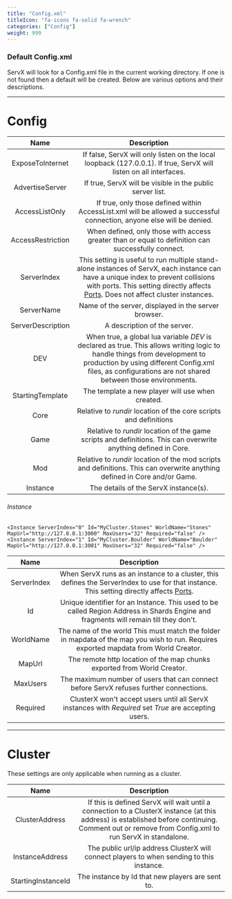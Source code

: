 ```yaml
---
title: "Config.xml"
titleIcon: "fa-icons fa-solid fa-wrench"
categories: ["Config"]
weight: 999
---
```


### Default Config.xml

ServX will look for a Config.xml file in the current working directory. If one is not found then a default will be created. Below are various options and their descriptions.

---

# Config

| Name | Description |
| :---: | :---: |
| ExposeToInternet | If false, ServX will only listen on the local loopback (127.0.0.1). If true, ServX will listen on all interfaces. |
| AdvertiseServer | If true, ServX will be visible in the public server list. |
| AccessListOnly | If true, only those defined within AccessList.xml will be allowed a successful connection, anyone else will be denied. |
| AccessRestriction | When defined, only those with access greater than or equal to definition can successfully connect. |
| ServerIndex | This setting is useful to run multiple stand-alone instances of ServX, each instance can have a unique index to prevent collisions with ports. This setting directly affects [Ports](/setup/ports). Does not affect cluster instances. |
| ServerName | Name of the server, displayed in the server browser. |
| ServerDescription | A description of the server. |
| DEV | When true, a global lua variable *DEV* is declared as true. This allows writing logic to handle things from development to production by using different Config.xml files, as configurations are not shared between those environments. |
| StartingTemplate | The template a new player will use when created. |
| Core | Relative to *rundir* location of the core scripts and definitions |
| Game | Relative to *rundir* location of the game scripts and definitions. This can overwrite anything defined in Core. |
| Mod | Relative to *rundir* location of the mod scripts and definitions. This can overwrite anything defined in Core and/or Game. |
| Instance | The details of the ServX instance(s). |

###### Instance

    <Instance ServerIndex="0" Id="MyCluster.Stones" WorldName="Stones" MapUrl="http://127.0.0.1:3000" MaxUsers="32" Required="false" />
    <Instance ServerIndex="1" Id="MyCluster.Boulder" WorldName="Boulder" MapUrl="http://127.0.0.1:3001" MaxUsers="32" Required="false" />

| Name | Description |
| :---: | :---: |
| ServerIndex | When ServX runs as an instance to a cluster, this defines the ServerIndex to use for that instance. This setting directly affects [Ports](/setup/ports). |
| Id | Unique identifier for an Instance. This used to be called Region Address in Shards Engine and fragments will remain till they don't. |
| WorldName | The name of the world This must match the folder in mapdata of the map you wish to run. Requires exported mapdata from World Creator. |
| MapUrl | The remote http location of the map chunks exported from World Creator. |
| MaxUsers | The maximum number of users that can connect before ServX refuses further connections. |
| Required | ClusterX won't accept users until all ServX instances with *Required* set *True* are accepting users.

---

# Cluster
These settings are only applicable when running as a cluster.

| Name | Description |
| :---: | :---: |
| ClusterAddress | If this is defined ServX will wait until a connection to a ClusterX instance (at this address) is established before continuing. Comment out or remove from Config.xml to run ServX in standalone. |
| InstanceAddress | The public url/ip address ClusterX will connect players to when sending to this instance. |
| StartingInstanceId | The instance by Id that new players are sent to. |
